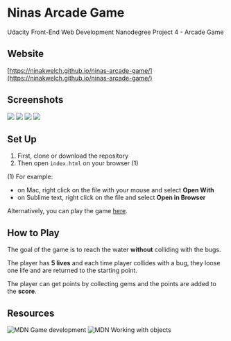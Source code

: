 # Ninas Arcade Game

Udacity Front-End Web Development Nanodegree Project 4 - Arcade Game

## Website

[https://ninakwelch.github.io/ninas-arcade-game/](https://ninakwelch.github.io/ninas-arcade-game/)

## Screenshots

![](http://res.cloudinary.com/ninaw/image/upload/c_scale,w_420/v1535272989/arcade_game_20_b69dqm.png)
![](http://res.cloudinary.com/ninaw/image/upload/c_scale,w_420/v1535272989/arcade_game_21_ml8yhg.png)
![](http://res.cloudinary.com/ninaw/image/upload/c_scale,w_420/v1535272989/arcade_game_22_syqcal.png)
![](http://res.cloudinary.com/ninaw/image/upload/c_scale,w_420/v1535272989/arcade_game_23_hb2kkr.png)

## Set Up

1. First, clone or download the repository
2. Then open `index.html` on your browser (1)

(1) For example: 
* on Mac, right click on the file with your mouse and select **Open With**
* on Sublime text, right click on the file and select **Open in Browser**

Alternatively, you can play the game [here](https://ninakwelch.github.io/ninas-arcade-game/).

## How to Play

The goal of the game is to reach the water **without** colliding with the bugs.

The player has **5 lives** and each time player collides with a bug, they loose one life and are returned to the starting point.

The player can get points by collecting gems and the points are added to the **score**.

## Resources

![MDN Game development](https://developer.mozilla.org/en-US/docs/Games)
![MDN Working with objects](https://developer.mozilla.org/en-US/docs/Web/JavaScript/Guide/Working_with_Objects)
